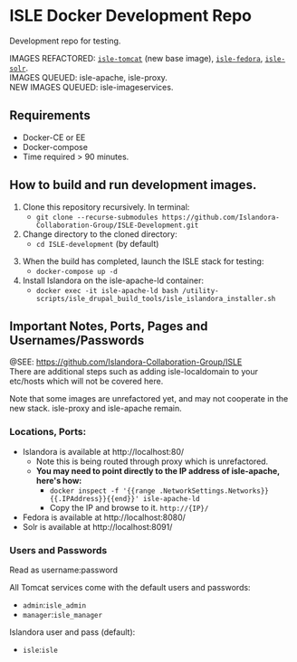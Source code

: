 # ISLE Docker Development Repo
Development repo for testing.

IMAGES REFACTORED: [`isle-tomcat`](https://github.com/Islandora-Collaboration-Group/isle-tomcat/) (new base image), [`isle-fedora`](https://github.com/Islandora-Collaboration-Group/isle-fedora/), [`isle-solr`](https://github.com/Islandora-Collaboration-Group/isle-solr/).  
IMAGES QUEUED: isle-apache, isle-proxy.  
NEW IMAGES QUEUED: isle-imageservices.

## Requirements  
* Docker-CE or EE
* Docker-compose
* Time required > 90 minutes.

## How to build and run development images.  
1. Clone this repository recursively. In terminal:
    - `git clone --recurse-submodules https://github.com/Islandora-Collaboration-Group/ISLE-Development.git`
2. Change directory to the cloned directory:
    - `cd ISLE-development` (by default)
<!-- 3. Build the tomcat-base image locally:
    - `docker build -t isle-tomcat:latest --rm images/isle-tomcat/` 
4. When isle-tomcat is complete, build the rest of the refactored stack:
    - `docker-compose build` -->
3. When the build has completed, launch the ISLE stack for testing:
    - `docker-compose up -d`
4. Install Islandora on the isle-apache-ld container:
    - `docker exec -it isle-apache-ld bash /utility-scripts/isle_drupal_build_tools/isle_islandora_installer.sh`


## Important Notes, Ports, Pages and Usernames/Passwords
@SEE: https://github.com/Islandora-Collaboration-Group/ISLE  
There are additional steps such as adding isle-localdomain to your etc/hosts which will not be covered here. 

Note that some images are unrefactored yet, and may not cooperate in the new stack. isle-proxy and isle-apache remain.

### Locations, Ports:
* Islandora is available at http://localhost:80/
  * Note this is being routed through proxy which is unrefactored. 
  * **You may need to point directly to the IP address of isle-apache, here's how:**
    - `docker inspect -f '{{range .NetworkSettings.Networks}}{{.IPAddress}}{{end}}' isle-apache-ld`
    - Copy the IP and browse to it.  `http://{IP}/`
* Fedora is available at http://localhost:8080/
* Solr is available at http://localhost:8091/

### Users and Passwords
Read as username:password

All Tomcat services come with the default users and passwords:
* `admin`:`isle_admin`
* `manager`:`isle_manager`

Islandora user and pass (default):
 * `isle`:`isle`
